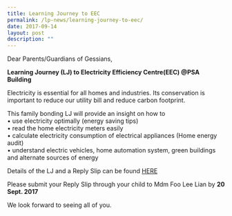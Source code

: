 ```yaml
---
title: Learning Journey to EEC
permalink: /lp-news/learning-journey-to-eec/
date: 2017-09-14
layout: post
description: ""
---
```

Dear Parents/Guardians of Gessians,

**Learning Journey (LJ) to Electricity Efficiency Centre(EEC) @PSA Building**

Electricity is essential for all homes and industries. Its conservation is important to reduce our utility bill and reduce carbon footprint.

This family bonding LJ will provide an insight on how to  
• use electricity optimally (energy saving tips)  
• read the home electricity meters easily  
• calculate electricity consumption of electrical appliances (Home energy audit)  
• understand electric vehicles, home automation system, green buildings and alternate sources of energy

Details of the LJ and a Reply Slip can be found [HERE](/files/PTA-Letter-EEC.pdf)

Please submit your Reply Slip through your child to Mdm Foo Lee Lian by **20 Sept. 2017**

We look forward to seeing all of you.